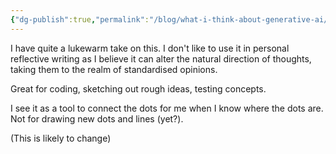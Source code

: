 ```yaml
---
{"dg-publish":true,"permalink":"/blog/what-i-think-about-generative-ai/","noteIcon":""}
---
```


I have quite a lukewarm take on this. I don't like to use it in personal reflective writing as I believe it can alter the natural direction of thoughts, taking them to the realm of standardised opinions. 

Great for coding, sketching out rough ideas, testing concepts. 

I see it as a tool to connect the dots for me when I know where the dots are. Not for drawing new dots and lines (yet?). 

(This is likely to change)